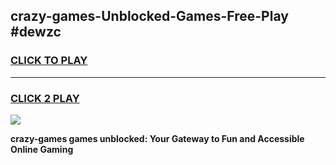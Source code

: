 
## crazy-games-Unblocked-Games-Free-Play #dewzc
<h3>
<a href="https://us.freeplayer.one?title=crazy-games&ref=9M">CLICK TO PLAY</a></h3>
<hr>

<h3>
<a href="https://us.freeplayer.one?title=crazy-games&ref=9M">CLICK 2 PLAY</a>
  
</h3>

<a href="https://us.freeplayer.one?title=crazy-games&ref=9M"><img src="https://clearcache.store/games.png"></a>


**crazy-games games unblocked: Your Gateway to Fun and Accessible Online Gaming**
